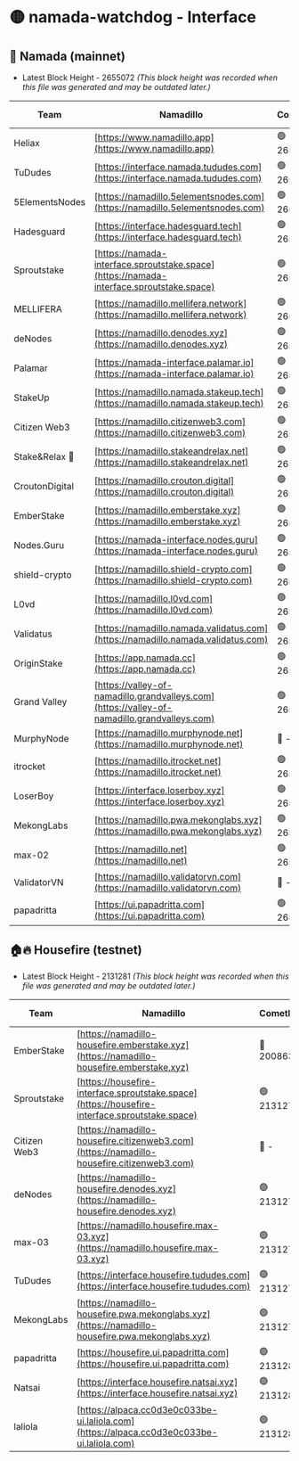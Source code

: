 # 🟡 namada-watchdog - Interface

## 🚀 Namada (mainnet)
- Latest Block Height - 2655072 *(This block height was recorded when this file was generated and may be outdated later.)*

| Team | Namadillo | CometBFT | Indexer | MASP Indexer |
|-|-|-|-|-|
| Heliax | [https://www.namadillo.app](https://www.namadillo.app) | 🟢 2655050 | 🟢 2655050 | 🟢 2655050 |
| TuDudes | [https://interface.namada.tududes.com](https://interface.namada.tududes.com) | 🟢 2655050 | 🟢 2655049 | 🟢 2655049 |
| 5ElementsNodes | [https://namadillo.5elementsnodes.com](https://namadillo.5elementsnodes.com) | 🟢 2655051 | 🟢 2655051 | 🟢 2655051 |
| Hadesguard | [https://interface.hadesguard.tech](https://interface.hadesguard.tech) | 🟢 2655052 | 🟢 2655050 | 🟢 2655050 |
| Sproutstake | [https://namada-interface.sproutstake.space](https://namada-interface.sproutstake.space) | 🟢 2655053 | 🟢 2655053 | 🟢 2655052 |
| MELLIFERA | [https://namadillo.mellifera.network](https://namadillo.mellifera.network) | 🟢 2655054 | 🟢 2655054 | 🟢 2655054 |
| deNodes | [https://namadillo.denodes.xyz](https://namadillo.denodes.xyz) | 🟢 2655055 | 🟢 2655055 | 🟢 2655055 |
| Palamar | [https://namada-interface.palamar.io](https://namada-interface.palamar.io) | 🟢 2655056 | 🟢 2655056 | 🟢 2655056 |
| StakeUp | [https://namadillo.namada.stakeup.tech](https://namadillo.namada.stakeup.tech) | 🟢 2655057 | 🟢 2655057 | 🟢 2655057 |
| Citizen Web3 | [https://namadillo.citizenweb3.com](https://namadillo.citizenweb3.com) | 🟢 2655058 | 🟢 2655052 | 🟢 2655052 |
| Stake&Relax 🦥 | [https://namadillo.stakeandrelax.net](https://namadillo.stakeandrelax.net) | 🟢 2655058 | 🟢 2655058 | 🟢 2655059 |
| CroutonDigital | [https://namadillo.crouton.digital](https://namadillo.crouton.digital) | 🟢 2655059 | 🟢 2655059 | 🟢 2655059 |
| EmberStake | [https://namadillo.emberstake.xyz](https://namadillo.emberstake.xyz) | 🟢 2655060 | 🟢 2655060 | 🟢 2655060 |
| Nodes.Guru | [https://namada-interface.nodes.guru](https://namada-interface.nodes.guru) | 🟢 2655061 | 🟢 2655060 | 🟢 2655060 |
| shield-crypto | [https://namadillo.shield-crypto.com](https://namadillo.shield-crypto.com) | 🟢 2655061 | 🟢 2655061 | 🟢 2655061 |
| L0vd | [https://namadillo.l0vd.com](https://namadillo.l0vd.com) | 🟢 2655062 | 🟢 2655062 | 🟢 2655062 |
| Validatus | [https://namadillo.namada.validatus.com](https://namadillo.namada.validatus.com) | 🟢 2655063 | 🟢 2655063 | 🟢 2655063 |
| OriginStake | [https://app.namada.cc](https://app.namada.cc) | 🟢 2655064 | 🟢 2655064 | 🟢 2655064 |
| Grand Valley | [https://valley-of-namadillo.grandvalleys.com](https://valley-of-namadillo.grandvalleys.com) | 🟢 2655064 | 🟢 2655064 | 🟢 2655065 |
| MurphyNode | [https://namadillo.murphynode.net](https://namadillo.murphynode.net) | 🔴 - | 🔴 - | 🔴 - |
| itrocket | [https://namadillo.itrocket.net](https://namadillo.itrocket.net) | 🟢 2655067 | 🟢 2655067 | 🟢 2655067 |
| LoserBoy | [https://interface.loserboy.xyz](https://interface.loserboy.xyz) | 🟢 2655068 | 🟢 2655067 | 🟢 2655068 |
| MekongLabs | [https://namadillo.pwa.mekonglabs.xyz](https://namadillo.pwa.mekonglabs.xyz) | 🟢 2655069 | 🟢 2655068 | 🟢 2655068 |
| max-02 | [https://namadillo.net](https://namadillo.net) | 🟢 2655069 | 🟢 2655069 | 🟢 2655069 |
| ValidatorVN | [https://namadillo.validatorvn.com](https://namadillo.validatorvn.com) | 🔴 - | 🔴 - | 🔴 - |
| papadritta | [https://ui.papadritta.com](https://ui.papadritta.com) | 🟢 2655072 | 🟢 2655072 | 🟢 2655072 |

## 🏠🔥 Housefire (testnet)
- Latest Block Height - 2131281 *(This block height was recorded when this file was generated and may be outdated later.)*

| Team | Namadillo | CometBFT | Indexer | MASP Indexer |
|-|-|-|-|-|
| EmberStake | [https://namadillo-housefire.emberstake.xyz](https://namadillo-housefire.emberstake.xyz) | 🔴 2008636 | 🔴 - | 🔴 - |
| Sproutstake | [https://housefire-interface.sproutstake.space](https://housefire-interface.sproutstake.space) | 🟢 2131275 | 🟢 2131275 | 🟢 2131275 |
| Citizen Web3 | [https://namadillo-housefire.citizenweb3.com](https://namadillo-housefire.citizenweb3.com) | 🔴 - | 🟢 2131276 | 🟢 2131277 |
| deNodes | [https://namadillo-housefire.denodes.xyz](https://namadillo-housefire.denodes.xyz) | 🟢 2131277 | 🟢 2131277 | 🟢 2131277 |
| max-03 | [https://namadillo.housefire.max-03.xyz](https://namadillo.housefire.max-03.xyz) | 🟢 2131278 | 🟢 2131278 | 🟢 2131278 |
| TuDudes | [https://interface.housefire.tududes.com](https://interface.housefire.tududes.com) | 🟢 2131279 | 🟢 2131279 | 🟢 2131279 |
| MekongLabs | [https://namadillo-housefire.pwa.mekonglabs.xyz](https://namadillo-housefire.pwa.mekonglabs.xyz) | 🟢 2131279 | 🟢 2131279 | 🟢 2131279 |
| papadritta | [https://housefire.ui.papadritta.com](https://housefire.ui.papadritta.com) | 🟢 2131280 | 🟢 2131280 | 🟢 2131280 |
| Natsai | [https://interface.housefire.natsai.xyz](https://interface.housefire.natsai.xyz) | 🟢 2131281 | 🟢 2131281 | 🟢 2131281 |
| laliola | [https://alpaca.cc0d3e0c033be-ui.laliola.com](https://alpaca.cc0d3e0c033be-ui.laliola.com) | 🟢 2131281 | 🟢 2131281 | 🟢 2131281 |


